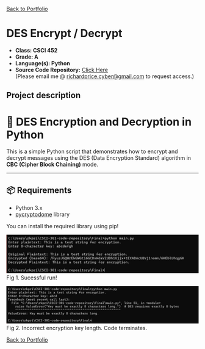 [Back to Portfolio](./)

DES Encrypt / Decrypt
===============

-   **Class: CSCI 452** 
-   **Grade: A** 
-   **Language(s): Python** 
-   **Source Code Repository:** [Click Here](https://github.com/MisterBobsAngryHead/CSCI452)  
    (Please email me @ richardprice.cyber@gmail.com to request access.)

## Project description

# 🔐 DES Encryption and Decryption in Python

This is a simple Python script that demonstrates how to encrypt and decrypt messages using the DES (Data Encryption Standard) algorithm in **CBC (Cipher Block Chaining)** mode.

---

## 📦 Requirements

- Python 3.x
- [pycryptodome](https://pypi.org/project/pycryptodome/) library

You can install the required library using pip!

![screenshot](images/project2pic1.jpg)  
Fig 1. Sucessful run!

![screenshot](images/project2pic2.jpg)  
Fig 2. Incorrect encryption key length. Code terminates.

[Back to Portfolio](./)
